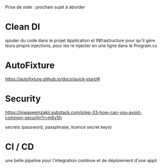 

Prise de note : prochain sujet à aborder 

# Clean DI

ajouter du code dans le projet Application et INfrastructure pour qu'il gère leurs propre injections, pour les re injecter en une ligne dans le Program.cs

# AutoFixture
https://autofixture.github.io/docs/quick-start/#


# Security

https://mwaseemzakir.substack.com/p/ep-33-how-can-you-avoid-common-security?r=m6y5h

secrets (password, passphrase, licence secret keys)

# CI / CD

une belle pipeline pour l'integration continue et de déploiement d'une appli